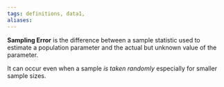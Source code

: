```yaml
---
tags: definitions, data1, 
aliases:
---
```

**Sampling Error** is the difference between a sample statistic used to estimate a population parameter and the actual but unknown value of the parameter.

It can occur even when a sample *is taken randomly* especially for smaller sample sizes. 

